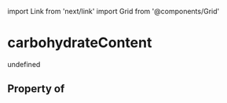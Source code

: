 import Link from 'next/link'
import Grid from '@components/Grid'

# carbohydrateContent

undefined

## Property of



